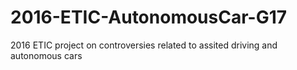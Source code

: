 # 2016-ETIC-AutonomousCar-G17
2016 ETIC project on controversies related to assited driving and autonomous cars
